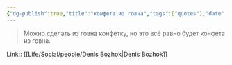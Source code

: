 ```yaml
---
{"dg-publish":true,"title":"конфета из говна","tags":["quotes"],"date":"2023-01-29T14:42:55+04:00","modified_at":"2023-11-06T19:52:29+04:00","alias":"конфета из говна","dg-path":"/quotes/202301291442.md","permalink":"/quotes/202301291442/","dgPassFrontmatter":true}
---
```



> Можно сделать из говна конфетку, но это всё равно будет конфета из говна.

Link:: [[Life/Social/people/Denis Bozhok|Denis Bozhok]]
